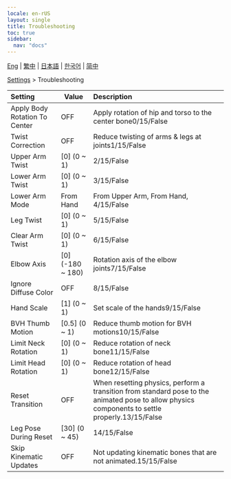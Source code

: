 ```yaml
---
locale: en-rUS
layout: single
title: Troubleshooting
toc: true
sidebar:
  nav: "docs"
---
```

[Eng](/dancexr/menu/2025.4/actor/troubleshooting) | [繁中](/tw/dancexr/menu/2025.4/actor/troubleshooting) | [日本語](/jp/dancexr/menu/2025.4/actor/troubleshooting) | [한국어](/kr/dancexr/menu/2025.4/actor/troubleshooting) | [简中](/zh/dancexr/menu/2025.4/actor/troubleshooting)

[Settings](../menu#Settings) > Troubleshooting



| Setting | Value | Description |
| :--- | --- | :--- |
| Apply Body Rotation To Center | OFF | Apply rotation of hip and torso to the center bone0/15/False
| Twist Correction | OFF | Reduce twisting of arms & legs at joints1/15/False
| Upper Arm Twist | [0] (0 ~ 1) | 2/15/False
| Lower Arm Twist | [0] (0 ~ 1) | 3/15/False
| Lower Arm Mode | From Hand | From Upper Arm, From Hand, 4/15/False
| Leg Twist | [0] (0 ~ 1) | 5/15/False
| Clear Arm Twist | [0] (0 ~ 1) | 6/15/False
| Elbow Axis | [0] (-180 ~ 180) | Rotation axis of the elbow joints7/15/False
| Ignore Diffuse Color | OFF | 8/15/False
| Hand Scale | [1] (0 ~ 1) | Set scale of the hands9/15/False
| BVH Thumb Motion | [0.5] (0 ~ 1) | Reduce thumb motion for BVH motions10/15/False
| Limit Neck Rotation | [0] (0 ~ 1) | Reduce rotation of neck bone11/15/False
| Limit Head Rotation | [0] (0 ~ 1) | Reduce rotation of head bone12/15/False
| Reset Transition | OFF | When resetting physics, perform a transition from standard pose to the animated pose to allow physics components to settle properly.13/15/False
| Leg Pose During Reset | [30] (0 ~ 45) | 14/15/False
| Skip Kinematic Updates | OFF | Not updating kinematic bones that are not animated.15/15/False
